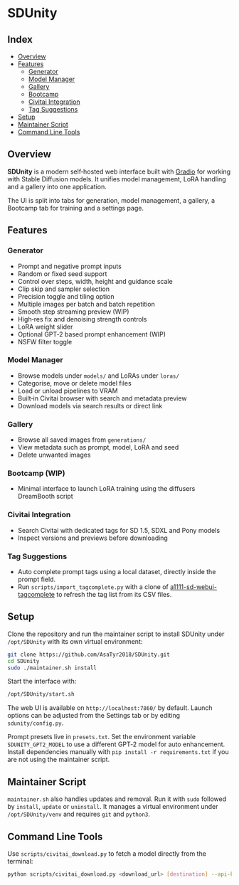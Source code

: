 # SDUnity

## Index
- [Overview](#overview)
- [Features](#features)
  - [Generator](#generator)
  - [Model Manager](#model-manager)
  - [Gallery](#gallery)
  - [Bootcamp](#bootcamp)
  - [Civitai Integration](#civitai-integration)
  - [Tag Suggestions](#tag-suggestions)
- [Setup](#setup)
- [Maintainer Script](#maintainer-script)
- [Command Line Tools](#command-line-tools)

## Overview
**SDUnity** is a modern self‑hosted web interface built with [Gradio](https://www.gradio.app/) for working with Stable Diffusion models. It unifies model management, LoRA handling and a gallery into one application.

The UI is split into tabs for generation, model management, a gallery, a Bootcamp tab for training and a settings page.

## Features
### Generator
- Prompt and negative prompt inputs
- Random or fixed seed support
- Control over steps, width, height and guidance scale
- Clip skip and sampler selection
- Precision toggle and tiling option
- Multiple images per batch and batch repetition
- Smooth step streaming preview (WIP)
- High‑res fix and denoising strength controls
- LoRA weight slider
- Optional GPT‑2 based prompt enhancement (WIP)
- NSFW filter toggle

### Model Manager
- Browse models under `models/` and LoRAs under `loras/`
- Categorise, move or delete model files
- Load or unload pipelines to VRAM
- Built‑in Civitai browser with search and metadata preview
- Download models via search results or direct link

### Gallery
- Browse all saved images from `generations/`
- View metadata such as prompt, model, LoRA and seed
- Delete unwanted images

### Bootcamp (WIP)
- Minimal interface to launch LoRA training using the diffusers DreamBooth script

### Civitai Integration
- Search Civitai with dedicated tags for SD 1.5, SDXL and Pony models
- Inspect versions and previews before downloading

### Tag Suggestions
- Auto complete prompt tags using a local dataset, directly inside the prompt field.
- Run `scripts/import_tagcomplete.py` with a clone of
  [a1111-sd-webui-tagcomplete](https://github.com/DominikDoom/a1111-sd-webui-tagcomplete)
  to refresh the tag list from its CSV files.

## Setup
Clone the repository and run the maintainer script to install SDUnity under `/opt/SDUnity` with its own virtual environment:

```bash
git clone https://github.com/AsaTyr2018/SDUnity.git
cd SDUnity
sudo ./maintainer.sh install
```

Start the interface with:

```bash
/opt/SDUnity/start.sh
```

The web UI is available on `http://localhost:7860/` by default. Launch options can be adjusted from the Settings tab or by editing `sdunity/config.py`.

Prompt presets live in `presets.txt`. Set the environment variable `SDUNITY_GPT2_MODEL` to use a different GPT‑2 model for auto enhancement. Install dependencies manually with `pip install -r requirements.txt` if you are not using the maintainer script.

## Maintainer Script
`maintainer.sh` also handles updates and removal. Run it with `sudo` followed by `install`, `update` or `uninstall`. It manages a virtual environment under `/opt/SDUnity/venv` and requires `git` and `python3`.

## Command Line Tools
Use `scripts/civitai_download.py` to fetch a model directly from the terminal:

```bash
python scripts/civitai_download.py <download_url> [destination] --api-key YOUR_KEY
```
